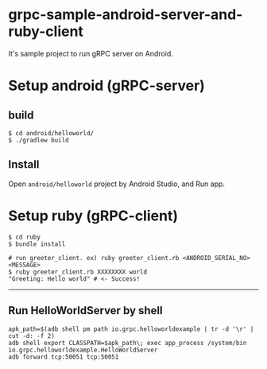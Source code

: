 # grpc-sample-android-server-and-ruby-client

It's sample project to run gRPC server on Android.

# Setup android (gRPC-server)

## build

```
$ cd android/helloworld/
$ ./gradlew build
```

## Install

Open `android/helloworld` project by Android Studio, and Run app.

# Setup ruby (gRPC-client)

```
$ cd ruby
$ bundle install

# run greeter_client. ex) ruby greeter_client.rb <ANDROID_SERIAL_NO> <MESSAGE>
$ ruby greeter_client.rb XXXXXXXX world
"Greeting: Hello world" # <- Success!
```

----

## Run HelloWorldServer by shell

```
apk_path=$(adb shell pm path io.grpc.helloworldexample | tr -d '\r' | cut -d: -f 2)
adb shell export CLASSPATH=$apk_path\; exec app_process /system/bin io.grpc.helloworldexample.HelloWorldServer
adb forward tcp:50051 tcp:50051
```
